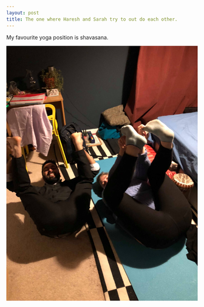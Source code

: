 ```yaml
---
layout: post
title: The one where Haresh and Sarah try to out do each other.
---
```


My favourite yoga position is shavasana.

![Yoga](/images/haresh_sarah_yoga.jpg)

